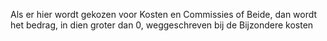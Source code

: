 Als er hier wordt gekozen voor Kosten en Commissies of Beide, dan wordt het bedrag, in dien groter dan 0, weggeschreven bij de Bijzondere kosten